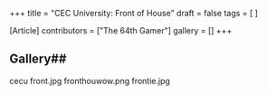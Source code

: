 +++
title = "CEC University: Front of House"
draft = false
tags = [ ]

[Article]
contributors = ["The 64th Gamer"]
gallery = []
+++
## Gallery## 
<gallery>
cecu front.jpg
fronthouwow.png
frontie.jpg
</gallery>
